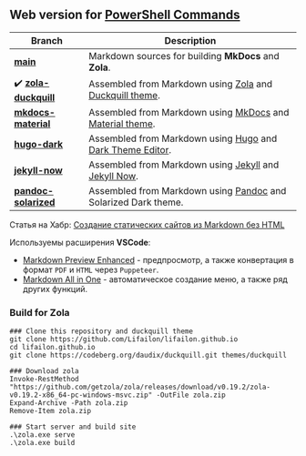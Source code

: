 ## Web version for [PowerShell Commands](https://github.com/Lifailon/PS-Commands)

| **Branch**                                                                                      | **Description**                                                                                                                                     |
| -                                                                                               | -                                                                                                                                                   |
| **[main](https://github.com/Lifailon/lifailon.github.io/tree/main)**                            | Markdown sources for building **MkDocs** and **Zola**.                                                                                              |
| ✔️ **[zola-duckquill](https://github.com/Lifailon/lifailon.github.io/tree/zola-duckquill)**     | Assembled from Markdown using [Zola](https://github.com/getzola/zola) and [Duckquill theme](https://codeberg.org/daudix/duckquill).                 |
| **[mkdocs-material](https://github.com/Lifailon/lifailon.github.io/tree/mkdocs-material)**      | Assembled from Markdown using [MkDocs](https://github.com/mkdocs/mkdocs) and [Material theme](https://github.com/squidfunk/mkdocs-material).        |
| **[hugo-dark](https://github.com/Lifailon/lifailon.github.io/tree/hugo-dark)**                  | Assembled from Markdown using [Hugo](https://github.com/gohugoio/hugo) and [Dark Theme Editor](https://github.com/JingWangTW/dark-theme-editor).    |
| **[jekyll-now](https://github.com/Lifailon/lifailon.github.io/tree/jekyll-now)**                | Assembled from Markdown using [Jekyll](https://github.com/jekyll/jekyll) and [Jekyll Now](https://github.com/barryclark/jekyll-now).                |
| **[pandoc-solarized](https://github.com/Lifailon/lifailon.github.io/tree/pandoc-solarized)**    | Assembled from Markdown using [Pandoc](https://github.com/jgm/pandoc) and Solarized Dark theme.                                                     |

Статья на Хабр: [Создание статических сайтов из Markdown без HTML](https://habr.com/ru/articles/826474)

Используемы расширения **VSCode**:

- [Markdown Preview Enhanced](https://github.com/shd101wyy/vscode-markdown-preview-enhanced) - предпросмотр, а также конвертация в формат `PDF` и `HTML` через `Puppeteer`.
- [Markdown All in One](https://github.com/yzhang-gh/vscode-markdown) - автоматическое создание меню, а также ряд других функций.

### Build for Zola

```shell
### Clone this repository and duckquill theme
git clone https://github.com/Lifailon/lifailon.github.io
cd lifailon.github.io
git clone https://codeberg.org/daudix/duckquill.git themes/duckquill

### Download zola
Invoke-RestMethod "https://github.com/getzola/zola/releases/download/v0.19.2/zola-v0.19.2-x86_64-pc-windows-msvc.zip" -OutFile zola.zip
Expand-Archive -Path zola.zip
Remove-Item zola.zip

### Start server and build site
.\zola.exe serve
.\zola.exe build
```
